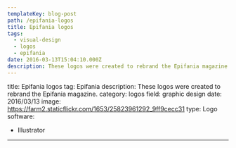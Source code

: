 ```yaml
---
templateKey: blog-post
path: /epifania-logos
title: Epifania logos
tags:
  - visual-design
  - logos
  - epifania
date: 2016-03-13T15:04:10.000Z
description: These logos were created to rebrand the Epifania magazine.
---
```


title: Epifania logos
tag: Epifania
description: These logos were created to rebrand the Epifania magazine.
category: logos
field: graphic design
date: 2016/03/13
image: https://farm2.staticflickr.com/1653/25823961292_9ff9cecc31
type: Logo
software:
- Illustrator
---

